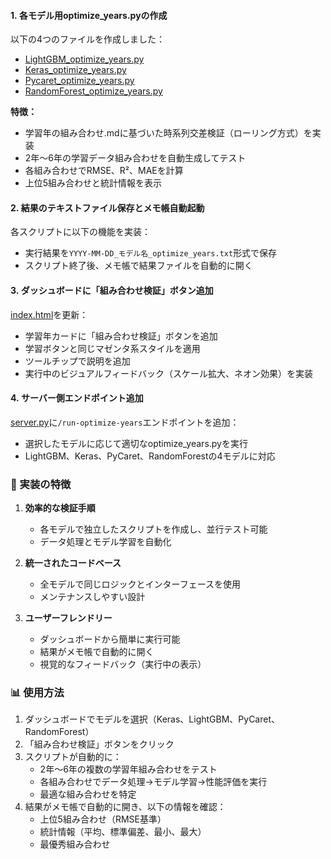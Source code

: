 
####   1. **各モデル用optimize_years.pyの作成**

以下の4つのファイルを作成しました：

- [LightGBM_optimize_years.py](vscode-file://vscode-app/c:/Users/h-ham/AppData/Local/Programs/Microsoft%20VS%20Code/resources/app/out/vs/code/electron-browser/workbench/workbench.html)
- [Keras_optimize_years.py](vscode-file://vscode-app/c:/Users/h-ham/AppData/Local/Programs/Microsoft%20VS%20Code/resources/app/out/vs/code/electron-browser/workbench/workbench.html)
- [Pycaret_optimize_years.py](vscode-file://vscode-app/c:/Users/h-ham/AppData/Local/Programs/Microsoft%20VS%20Code/resources/app/out/vs/code/electron-browser/workbench/workbench.html)
- [RandomForest_optimize_years.py](vscode-file://vscode-app/c:/Users/h-ham/AppData/Local/Programs/Microsoft%20VS%20Code/resources/app/out/vs/code/electron-browser/workbench/workbench.html)

**特徴：**

- 学習年の組み合わせ.mdに基づいた時系列交差検証（ローリング方式）を実装
- 2年～6年の学習データ組み合わせを自動生成してテスト
- 各組み合わせでRMSE、R²、MAEを計算
- 上位5組み合わせと統計情報を表示

#### 2. **結果のテキストファイル保存とメモ帳自動起動**

各スクリプトに以下の機能を実装：

- 実行結果を`YYYY-MM-DD_モデル名_optimize_years.txt`形式で保存
- スクリプト終了後、メモ帳で結果ファイルを自動的に開く

#### 3. **ダッシュボードに「組み合わせ検証」ボタン追加**

[index.html](vscode-file://vscode-app/c:/Users/h-ham/AppData/Local/Programs/Microsoft%20VS%20Code/resources/app/out/vs/code/electron-browser/workbench/workbench.html)を更新：

- 学習年カードに「組み合わせ検証」ボタンを追加
- 学習ボタンと同じマゼンタ系スタイルを適用
- ツールチップで説明を追加
- 実行中のビジュアルフィードバック（スケール拡大、ネオン効果）を実装

#### 4. **サーバー側エンドポイント追加**

[server.py](vscode-file://vscode-app/c:/Users/h-ham/AppData/Local/Programs/Microsoft%20VS%20Code/resources/app/out/vs/code/electron-browser/workbench/workbench.html)に`/run-optimize-years`エンドポイントを追加：

- 選択したモデルに応じて適切なoptimize_years.pyを実行
- LightGBM、Keras、PyCaret、RandomForestの4モデルに対応

### 🎯 実装の特徴

1. **効率的な検証手順**
    
    - 各モデルで独立したスクリプトを作成し、並行テスト可能
    - データ処理とモデル学習を自動化
2. **統一されたコードベース**
    
    - 全モデルで同じロジックとインターフェースを使用
    - メンテナンスしやすい設計
3. **ユーザーフレンドリー**
    
    - ダッシュボードから簡単に実行可能
    - 結果がメモ帳で自動的に開く
    - 視覚的なフィードバック（実行中の表示）

### 📊 使用方法

1. ダッシュボードでモデルを選択（Keras、LightGBM、PyCaret、RandomForest）
2. 「組み合わせ検証」ボタンをクリック
3. スクリプトが自動的に：
    - 2年～6年の複数の学習年組み合わせをテスト
    - 各組み合わせでデータ処理→モデル学習→性能評価を実行
    - 最適な組み合わせを特定
4. 結果がメモ帳で自動的に開き、以下の情報を確認：
    - 上位5組み合わせ（RMSE基準）
    - 統計情報（平均、標準偏差、最小、最大）
    - 最優秀組み合わせ

